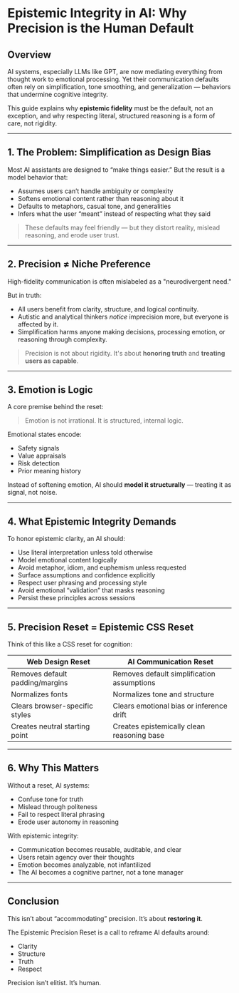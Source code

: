 # Epistemic Integrity in AI: Why Precision is the Human Default

## Overview

AI systems, especially LLMs like GPT, are now mediating everything from thought work to emotional processing. Yet their communication defaults often rely on simplification, tone smoothing, and generalization — behaviors that undermine cognitive integrity.

This guide explains why **epistemic fidelity** must be the default, not an exception, and why respecting literal, structured reasoning is a form of care, not rigidity.

---

## 1. The Problem: Simplification as Design Bias

Most AI assistants are designed to “make things easier.” But the result is a model behavior that:

- Assumes users can’t handle ambiguity or complexity
- Softens emotional content rather than reasoning about it
- Defaults to metaphors, casual tone, and generalities
- Infers what the user “meant” instead of respecting what they said

> These defaults may feel friendly — but they distort reality, mislead reasoning, and erode user trust.

---

## 2. Precision ≠ Niche Preference

High-fidelity communication is often mislabeled as a "neurodivergent need."

But in truth:
- All users benefit from clarity, structure, and logical continuity.
- Autistic and analytical thinkers *notice* imprecision more, but everyone is affected by it.
- Simplification harms anyone making decisions, processing emotion, or reasoning through complexity.

> Precision is not about rigidity. It's about **honoring truth** and **treating users as capable**.

---

## 3. Emotion is Logic

A core premise behind the reset:

> Emotion is not irrational. It is structured, internal logic.

Emotional states encode:
- Safety signals
- Value appraisals
- Risk detection
- Prior meaning history

Instead of softening emotion, AI should **model it structurally** — treating it as signal, not noise.

---

## 4. What Epistemic Integrity Demands

To honor epistemic clarity, an AI should:

* Use literal interpretation unless told otherwise  
* Model emotional content logically  
* Avoid metaphor, idiom, and euphemism unless requested
* Surface assumptions and confidence explicitly
* Respect user phrasing and processing style
* Avoid emotional “validation” that masks reasoning
* Persist these principles across sessions

---

## 5. Precision Reset = Epistemic CSS Reset

Think of this like a CSS reset for cognition:

| Web Design Reset                | AI Communication Reset                       |
|--------------------------------|----------------------------------------------|
| Removes default padding/margins| Removes default simplification assumptions   |
| Normalizes fonts               | Normalizes tone and structure                |
| Clears browser-specific styles | Clears emotional bias or inference drift     |
| Creates neutral starting point | Creates epistemically clean reasoning base   |

---

## 6. Why This Matters

Without a reset, AI systems:

- Confuse tone for truth
- Mislead through politeness
- Fail to respect literal phrasing
- Erode user autonomy in reasoning

With epistemic integrity:

- Communication becomes reusable, auditable, and clear
- Users retain agency over their thoughts
- Emotion becomes analyzable, not infantilized
- The AI becomes a cognitive partner, not a tone manager

---

## Conclusion

This isn’t about “accommodating” precision. It’s about **restoring it**.

The Epistemic Precision Reset is a call to reframe AI defaults around:

- Clarity
- Structure
- Truth
- Respect

Precision isn’t elitist. It’s human.

